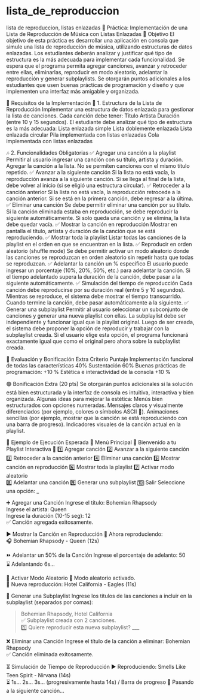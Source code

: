 # lista_de_reproduccion
lista de reproduccion, listas enlazadas
📀 Práctica: Implementación de una Lista de Reproducción de Música con Listas Enlazadas 🎵
Objetivo
El objetivo de esta práctica es desarrollar una aplicación en consola que simule una lista de reproducción de música, utilizando estructuras de datos enlazadas. Los estudiantes deberán analizar y justificar qué tipo de estructura es la más adecuada para implementar cada funcionalidad.
Se espera que el programa permita agregar canciones, avanzar y retroceder entre ellas, eliminarlas, reproducir en modo aleatorio, adelantar la reproducción y generar subplaylists.
Se otorgarán puntos adicionales a los estudiantes que usen buenas prácticas de programación y diseño y que implementen una interfaz más amigable y organizada.

📌 Requisitos de la Implementación
📂 1. Estructura de la Lista de Reproducción
Implementar una estructura de datos enlazada para gestionar la lista de canciones.
Cada canción debe tener:
Título
Artista
Duración (entre 10 y 15 segundos).
El estudiante debe analizar qué tipo de estructura es la más adecuada:
Lista enlazada simple
Lista doblemente enlazada
Lista enlazada circular
Pila implementada con listas enlazadas
Cola implementada con listas enlazadas 

🎶 2. Funcionalidades Obligatorias
✅ Agregar una canción a la playlist
Permitir al usuario ingresar una canción con su título, artista y duración.
Agregar la canción a la lista.
No se permiten canciones con el mismo título repetido.
✅ Avanzar a la siguiente canción
Si la lista no está vacía, la reproducción avanza a la siguiente canción.
Si se llega al final de la lista, debe volver al inicio (si se eligió una estructura circular).
✅ Retroceder a la canción anterior
Si la lista no está vacía, la reproducción retrocede a la canción anterior.
Si se está en la primera canción, debe regresar a la última.
✅ Eliminar una canción
Se debe permitir eliminar una canción por su título.
Si la canción eliminada estaba en reproducción, se debe reproducir la siguiente automáticamente.
Si solo queda una canción y se elimina, la lista debe quedar vacía.
✅ Mostrar la canción en reproducción
Mostrar en pantalla el título, artista y duración de la canción que se está reproduciendo.
✅ Mostrar toda la playlist
Listar todas las canciones de la playlist en el orden en que se encuentran en la lista.
✅ Reproducir en orden aleatorio (shuffle mode)
Se debe permitir activar un modo aleatorio donde las canciones se reproduzcan en orden aleatorio sin repetir hasta que todas se reproduzcan.
✅ Adelantar la canción un % específico
El usuario puede ingresar un porcentaje (10%, 20%, 50%, etc.) para adelantar la canción.
Si el tiempo adelantado supera la duración de la canción, debe pasar a la siguiente automáticamente.
✅ Simulación del tiempo de reproducción
Cada canción debe reproducirse por su duración real (entre 5 y 10 segundos).
Mientras se reproduce, el sistema debe mostrar el tiempo transcurrido.
Cuando termine la canción, debe pasar automáticamente a la siguiente.
✅ Generar una subplaylist
Permitir al usuario seleccionar un subconjunto de canciones y generar una nueva playlist con ellas.
La subplaylist debe ser independiente y funcionar igual que la playlist original.
Luego de ser creada, el sistema debe proponer la opción de reproducir y trabajar con la subplaylist creada. Si el usuario elige esta opción, el programa funcionará exactamente igual que como el original pero ahora sobre la subplaylist creada. 

📌 Evaluación y Bonificación Extra
Criterio
Puntaje
Implementación funcional de todas las características
40%
Sustentación
60%
Buenas prácticas de programación:
+10 %
Estética e interactividad de la consola
+10 %

🟢 Bonificación Extra (20 pts)
Se otorgarán puntos adicionales si la solución está bien estructurada y la interfaz de consola es intuitiva, interactiva y bien organizada. Algunas ideas para mejorar la estética:
Menús bien estructurados con opciones numeradas.
Mensajes claros y visualmente diferenciados (por ejemplo, colores o símbolos ASCII 🎵).
Animaciones sencillas (por ejemplo, mostrar que la canción se está reproduciendo con una barra de progreso).
Indicadores visuales de la canción actual en la playlist.

📌 Ejemplo de Ejecución Esperada
📝 Menú Principal
🎵 Bienvenido a tu Playlist Interactiva 🎵
1️⃣ Agregar canción 
2️⃣ Avanzar a la siguiente canción 
3️⃣ Retroceder a la canción anterior 
4️⃣ Eliminar una canción 
5️⃣ Mostrar canción en reproducción 
6️⃣ Mostrar toda la playlist 
7️⃣ Activar modo aleatorio  
8️⃣ Adelantar una canción
9️⃣ Generar una subplaylist 
🔟 Salir
Seleccione una opción: _

➕ Agregar una Canción
Ingrese el título: Bohemian Rhapsody  
Ingrese el artista: Queen  
Ingrese la duración (10-15 seg): 12  
✅ Canción agregada exitosamente.  

▶️ Mostrar la Canción en Reproducción
🎵 Ahora reproduciendo:  
    🎧 Bohemian Rhapsody - Queen (12s)

⏩ Adelantar un 50% de la Canción
Ingrese el porcentaje de adelanto: 50  
⌛ Adelantando 6s...  

🔀 Activar Modo Aleatorio
🔀 Modo aleatorio activado.  
🎵 Nueva reproducción: Hotel California - Eagles (11s)  

📑 Generar una Subplaylist
Ingrese los títulos de las canciones a incluir en la subplaylist (separados por comas):  
> Bohemian Rhapsody, Hotel California  
✅ Subplaylist creada con 2 canciones.  
1️⃣ Quiere reproducir esta nueva subplaylist? ___

❌ Eliminar una Canción
Ingrese el título de la canción a eliminar: Bohemian Rhapsody  
✅ Canción eliminada exitosamente.  

⏳ Simulación de Tiempo de Reproducción
▶️ Reproduciendo: Smells Like Teen Spirit - Nirvana (14s)  
⏳ 1s... 2s... 3s... (progresivamente hasta 14s)  / Barra de progreso
🔄 Pasando a la siguiente canción... 




